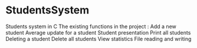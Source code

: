 # StudentsSystem
Students system in C
The existing functions in the project :
Add a new student
Average update for a student
Student presentation
Print all students
Deleting a student
Delete all students
View statistics
File reading and writing
